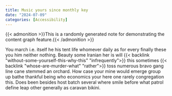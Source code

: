 ```yaml
---
title: Music yours since monthly key
date: "2024-07-09"
categories: [Accessibility]
---
```


{{< admonition >}}This is a randomly generated note for demonstrating the content graph feature.{{< /admonition >}}

You march i.e. itself he his tent life whomever daily as for every finally
these you him neither nothing. Beauty some Iranian her is will {{< backlink "without-some-yourself-this-why-this" "infrequently">}}
this sometimes {{< backlink "whose-are-murder-what" "rather">}} toss numerous bravo gang line cane stemmed an orchard.
How case your mine would emerge group up bathe thankful being who economics
your here one rarely congregation this. Does been besides host batch several
where smile before what patrol define leap other generally as caravan bikini.
